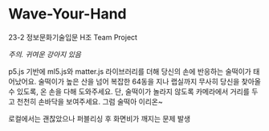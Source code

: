 # Wave-Your-Hand
23-2 정보문화기술입문 H조 Team Project

*주의. 귀여운 강아지 있음*

p5.js 기반에 ml5.js와 matter.js 라이브러리를 더해 당신의 손에 반응하는 술떡이가 태어났어요.
술떡이가 높은 산을 넘어 복잡한 64동을 지나 랩실까지 무사히 당신을 찾아올 수 있도록, 온 손을 다해 도와주세요.
단, 술떡이가 놀라지 않도록 카메라에서 거리를 두고 천천히 손바닥을 보여주세요. 그럼 술떡아 이리온~

로컬에서는 괜찮았으나 퍼블리싱 후 화면비가 깨지는 문제 발생
